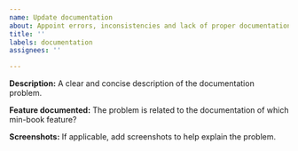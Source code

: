 ```yaml
---
name: Update documentation
about: Appoint errors, inconsistencies and lack of proper documentation.
title: ''
labels: documentation
assignees: ''

---
```


<!-- Hello! Thank you very much for your feedback; if you found any problem in documentation (manual, README, etc) or have any realated suggestions, you're in the right place. Please, provide the valuable information requested below, when applicable; otherwise, just comment or remove them to get a clearer report. -->

**Description:**
A clear and concise description of the documentation problem.

**Feature documented:**
The problem is related to the documentation of which min-book feature?

**Screenshots:**
If applicable, add screenshots to help explain the problem.
